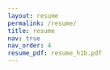 ```yaml
---
layout: resume
permalink: /resume/
title: resume
nav: true
nav_order: 4
resume_pdf: resume_h1b.pdf
---
```

